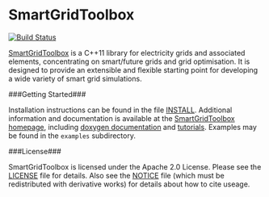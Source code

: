 SmartGridToolbox
================

[![Build Status](https://travis-ci.org/NICTA/SmartGridToolbox.svg?branch=master)](https://travis-ci.org/NICTA/SmartGridToolbox)

[SmartGridToolbox](http://nicta.github.io/SmartGridToolbox) is a C++11 library for electricity grids and associated
elements, concentrating on smart/future grids and grid optimisation. It is designed to provide an extensible and
flexible starting point for developing a wide variety of smart grid simulations.

###Getting Started###

Installation instructions can be found in the file
[INSTALL](https://github.com/NICTA/SmartGridToolbox/blob/master/INSTALL). Additional information and documentation is
available at the [SmartGridToolbox homepage](http://nicta.github.io/SmartGridToolbox), including [doxygen
documentation](http://nicta.github.io/SmartGridToolbox/doxygen_docs/index.html) and
[tutorials](http://nicta.github.io/SmartGridToolbox/#tutorials). Examples may be found in the `examples` subdirectory.

###License###

SmartGridToolbox is licensed under the Apache 2.0 License. Please see the
[LICENSE](https://github.com/NICTA/SmartGridToolbox/blob/master/LICENSE) file for details. Also see the
[NOTICE](https://github.com/NICTA/SmartGridToolbox/blob/master/NOTICE) file (which must be redistributed with derivative
works) for details about how to cite useage.
